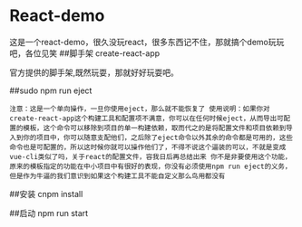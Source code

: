 # React-demo
这是一个react-demo，很久没玩react，很多东西记不住，那就搞个demo玩玩吧，各位见笑
##脚手架
create-react-app <br/>

官方提供的脚手架,既然玩耍，那就好好玩耍吧。

##sudo npm run eject <br/>

``注意：这是一个单向操作，一旦你使用eject，那么就不能恢复了
       使用说明：如果你对create-react-app这个构建工具和配置项不满意，你可以在任何时候eject，从而导出可配置的模板，这个命令可以移除到项目的单一构建依赖，取而代之的是将配置文件和项目依赖到导入到你的项目中，你可以随意支配他们，之后除了eject命令以外其余的命令都是可用的，这些命令也是可配置的，所以这时候你就可以操作他们了，不得不说这个逼装的可以，不就是变成vue-cli类似了吗，关于react的配置文件，容我日后再总结出来
       你不是非要使用这个功能，原来的模板指定的功能在中小项目中有很好的表现，你没有必须使用npm run eject的义务，但是作为牛逼的我们意识到如果这个构建工具不能自定义那么鸟用都没有``
       
##安装
cnpm install

##启动
npm run start